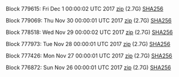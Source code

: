 Block 779615: Fri Dec  1 00:00:02 UTC 2017 [zip](https://transfer.sh/zdAn0/bootstrap.dat.20171201.zip) (2.7G) [SHA256](https://transfer.sh/oQD9w/sha256.txt)

Block 779069: Thu Nov 30 00:00:01 UTC 2017 [zip](https://transfer.sh/Udnz8/bootstrap.dat.20171130.zip) (2.7G) [SHA256](https://transfer.sh/vk5kY/sha256.txt)

Block 778518: Wed Nov 29 00:00:02 UTC 2017 [zip](https://transfer.sh/LBalQ/bootstrap.dat.20171129.zip) (2.7G) [SHA256](https://transfer.sh/Pv8yF/sha256.txt)

Block 777973: Tue Nov 28 00:00:01 UTC 2017 [zip](https://transfer.sh/Ppeqs/bootstrap.dat.20171128.zip) (2.7G) [SHA256](https://transfer.sh/11hcAK/sha256.txt)

Block 777426: Mon Nov 27 00:00:01 UTC 2017 [zip](https://transfer.sh/SwZjV/bootstrap.dat.20171127.zip) (2.7G) [SHA256](https://transfer.sh/vrh8m/sha256.txt)

Block 776872: Sun Nov 26 00:00:01 UTC 2017 [zip](https://transfer.sh/Q4ove/bootstrap.dat.20171126.zip) (2.7G) [SHA256](https://transfer.sh/A73Mq/sha256.txt)

